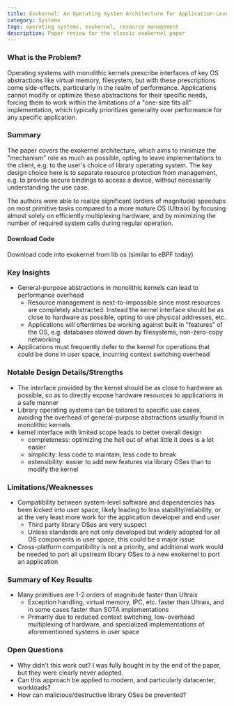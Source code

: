 ```yaml
---
title: Exokernel: An Operating System Architecture for Application-Level Resource Management
category: Systems
tags: operating systems, exokernel, resource management
description: Paper review for the classic exokernel paper
---
```


### What is the Problem?

Operating systems with monolithic kernels prescribe interfaces of key OS abstractions like virtual memory, filesystem, but with these prescriptions come side-effects, particularly in the realm of performance. Applications cannot modify or optimize these abstractions for their specific needs, forcing them to work within the limitations of a "one-size fits all" implementation, which typically prioritizes generality over performance for any specific application.

### Summary

The paper covers the exokernel architecture, which aims to minimize the "mechanism" role as much as possible, opting to leave implementations to the client, e.g. to the user's choice of library operating system. The key design choice here is to separate resource protection from management, e.g. to provide secure bindings to access a device, without necessarily understanding the use case.

The authors were able to realize significant (orders of magnitude) speedups on most primitive tasks compared to a more mature OS (Ultraix) by focusing almost solely on efficiently multiplexing hardware, and by minimizing the number of required system calls during regular operation.

#### Download Code

Download code into exokernel from lib os (similar to eBPF today)

### Key Insights

- General-purpose abstractions in monolithic kernels can lead to performance overhead
  - Resource management is next-to-impossible since most resources are completely abstracted. Instead the kernel interface should be as close to hardware as possible, opting to use physical addresses, etc.
  - Applications will oftentimes be working against built in "features" of the OS, e.g. databases slowed down by filesystems, non-zero-copy networking
- Applications must frequently defer to the kernel for operations that could be done in user space, incurring context switching overhead

### Notable Design Details/Strengths

- The interface provided by the kernel should be as close to hardware as possible, so as to directly expose hardware resources to applications in a safe manner
- Library operating systems can be tailored to specific use cases, avoiding the overhead of general-purpose abstractions usually found in monolithic kernels
- kernel interface with limited scope leads to better overall design
  - completeness: optimizing the hell out of what little it does is a lot easier
  - simplicity: less code to maintain, less code to break
  - extensibility: easier to add new features via library OSes than to modify the kernel

### Limitations/Weaknesses

- Compatibility between system-level software and dependencies has been kicked into user space, likely leading to less stability/reliability, or at the very least more work for the application developer and end user
  - Third party library OSes are very suspect
  - Unless standards are not only developed but widely adopted for all OS components in user space, this could be a major issue
- Cross-platform compatibility is not a priority, and additional work would be needed to port all upstream library OSes to a new exokernel to port an application

### Summary of Key Results

- Many primitives are 1-2 orders of magnitude faster than Ultraix
  - Exception handling, virtual memory, IPC, etc. faster than Ultraix, and in some cases faster than SOTA implementations
  - Primarily due to reduced context switching, low-overhead multiplexing of hardware, and specialized implementations of aforementioned systems in user space

### Open Questions

- Why didn't this work out? I was fully bought in by the end of the paper, but they were clearly never adopted.
- Can this approach be applied to modern, and particularly datacenter, workloads?
- How can malicious/destructive library OSes be prevented?
